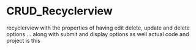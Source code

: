# CRUD_Recyclerview
recyclerview with the properties of having edit delete, update and delete options ... along with submit and display options as well
actual code and project is this
